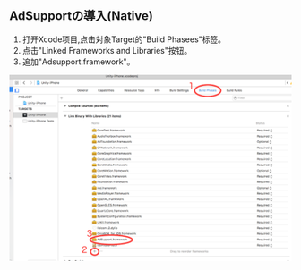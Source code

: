## AdSupportの導入(Native)

1. 打开Xcode项目,点击対象Target的"Build Phasees"标签。  
2. 点击"Linked Frameworks and Libraries"按钮。<br>
3. 追加"Adsupport.framework"。<br>

![adsupport01](./img01.png)
